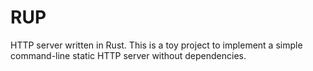 # RUP
HTTP server written in Rust.
This is a toy project to implement a simple command-line static HTTP server without dependencies.
